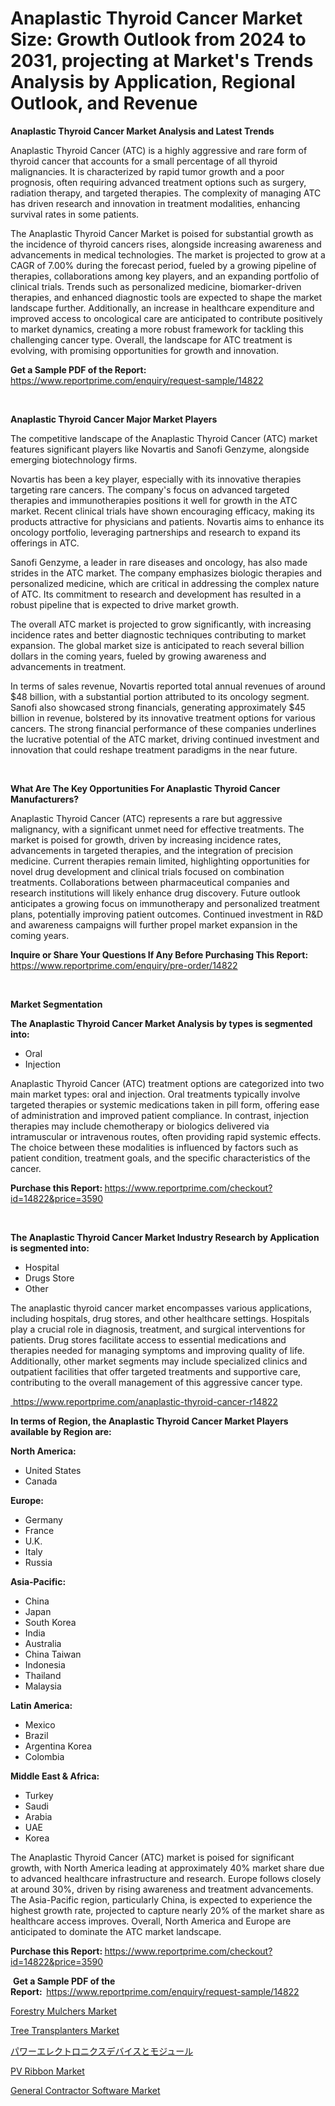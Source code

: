 <p><h1>Anaplastic Thyroid Cancer Market Size: Growth Outlook from 2024 to 2031, projecting at Market's Trends Analysis by Application, Regional Outlook, and Revenue</h1></p><p><strong>Anaplastic Thyroid Cancer Market Analysis and Latest Trends</strong></p>
<p><p>Anaplastic Thyroid Cancer (ATC) is a highly aggressive and rare form of thyroid cancer that accounts for a small percentage of all thyroid malignancies. It is characterized by rapid tumor growth and a poor prognosis, often requiring advanced treatment options such as surgery, radiation therapy, and targeted therapies. The complexity of managing ATC has driven research and innovation in treatment modalities, enhancing survival rates in some patients.</p><p>The Anaplastic Thyroid Cancer Market is poised for substantial growth as the incidence of thyroid cancers rises, alongside increasing awareness and advancements in medical technologies. The market is projected to grow at a CAGR of 7.00% during the forecast period, fueled by a growing pipeline of therapies, collaborations among key players, and an expanding portfolio of clinical trials. Trends such as personalized medicine, biomarker-driven therapies, and enhanced diagnostic tools are expected to shape the market landscape further. Additionally, an increase in healthcare expenditure and improved access to oncological care are anticipated to contribute positively to market dynamics, creating a more robust framework for tackling this challenging cancer type. Overall, the landscape for ATC treatment is evolving, with promising opportunities for growth and innovation.</p></p>
<p><strong>Get a Sample PDF of the Report:&nbsp;</strong> <a href="https://www.reportprime.com/enquiry/request-sample/14822">https://www.reportprime.com/enquiry/request-sample/14822</a></p>
<p>&nbsp;</p>
<p><strong>Anaplastic Thyroid Cancer Major Market Players</strong></p>
<p><p>The competitive landscape of the Anaplastic Thyroid Cancer (ATC) market features significant players like Novartis and Sanofi Genzyme, alongside emerging biotechnology firms.</p><p>Novartis has been a key player, especially with its innovative therapies targeting rare cancers. The company's focus on advanced targeted therapies and immunotherapies positions it well for growth in the ATC market. Recent clinical trials have shown encouraging efficacy, making its products attractive for physicians and patients. Novartis aims to enhance its oncology portfolio, leveraging partnerships and research to expand its offerings in ATC.</p><p>Sanofi Genzyme, a leader in rare diseases and oncology, has also made strides in the ATC market. The company emphasizes biologic therapies and personalized medicine, which are critical in addressing the complex nature of ATC. Its commitment to research and development has resulted in a robust pipeline that is expected to drive market growth.</p><p>The overall ATC market is projected to grow significantly, with increasing incidence rates and better diagnostic techniques contributing to market expansion. The global market size is anticipated to reach several billion dollars in the coming years, fueled by growing awareness and advancements in treatment.</p><p>In terms of sales revenue, Novartis reported total annual revenues of around $48 billion, with a substantial portion attributed to its oncology segment. Sanofi also showcased strong financials, generating approximately $45 billion in revenue, bolstered by its innovative treatment options for various cancers. The strong financial performance of these companies underlines the lucrative potential of the ATC market, driving continued investment and innovation that could reshape treatment paradigms in the near future.</p></p>
<p>&nbsp;</p>
<p><strong>What Are The Key Opportunities For Anaplastic Thyroid Cancer Manufacturers?</strong></p>
<p><p>Anaplastic Thyroid Cancer (ATC) represents a rare but aggressive malignancy, with a significant unmet need for effective treatments. The market is poised for growth, driven by increasing incidence rates, advancements in targeted therapies, and the integration of precision medicine. Current therapies remain limited, highlighting opportunities for novel drug development and clinical trials focused on combination treatments. Collaborations between pharmaceutical companies and research institutions will likely enhance drug discovery. Future outlook anticipates a growing focus on immunotherapy and personalized treatment plans, potentially improving patient outcomes. Continued investment in R&D and awareness campaigns will further propel market expansion in the coming years.</p></p>
<p><strong>Inquire or Share Your Questions If Any Before Purchasing This Report:</strong> <a href="https://www.reportprime.com/enquiry/pre-order/14822">https://www.reportprime.com/enquiry/pre-order/14822</a></p>
<p>&nbsp;</p>
<p><strong>Market Segmentation</strong></p>
<p><strong>The Anaplastic Thyroid Cancer Market Analysis by types is segmented into:</strong></p>
<p><ul><li>Oral</li><li>Injection</li></ul></p>
<p><p>Anaplastic Thyroid Cancer (ATC) treatment options are categorized into two main market types: oral and injection. Oral treatments typically involve targeted therapies or systemic medications taken in pill form, offering ease of administration and improved patient compliance. In contrast, injection therapies may include chemotherapy or biologics delivered via intramuscular or intravenous routes, often providing rapid systemic effects. The choice between these modalities is influenced by factors such as patient condition, treatment goals, and the specific characteristics of the cancer.</p></p>
<p><strong>Purchase this Report:&nbsp;</strong><a href="https://www.reportprime.com/checkout?id=14822&price=3590">https://www.reportprime.com/checkout?id=14822&price=3590</a></p>
<p>&nbsp;</p>
<p><strong>The Anaplastic Thyroid Cancer Market Industry Research by Application is segmented into:</strong></p>
<p><ul><li>Hospital</li><li>Drugs Store</li><li>Other</li></ul></p>
<p><p>The anaplastic thyroid cancer market encompasses various applications, including hospitals, drug stores, and other healthcare settings. Hospitals play a crucial role in diagnosis, treatment, and surgical interventions for patients. Drug stores facilitate access to essential medications and therapies needed for managing symptoms and improving quality of life. Additionally, other market segments may include specialized clinics and outpatient facilities that offer targeted treatments and supportive care, contributing to the overall management of this aggressive cancer type.</p></p>
<p><a href="https://www.reportprime.com/anaplastic-thyroid-cancer-r14822">&nbsp;https://www.reportprime.com/anaplastic-thyroid-cancer-r14822</a></p>
<p><strong>In terms of Region, the Anaplastic Thyroid Cancer Market Players available by Region are:</strong></p>
<p>
    <p> <strong> North America: </strong>
        <ul>
            <li>United States</li>
            <li>Canada</li>
        </ul>
        </p> 
    <p> <strong> Europe: </strong>
        <ul>
            <li>Germany</li>
            <li>France</li>
            <li>U.K.</li>
            <li>Italy</li>
            <li>Russia</li>
        </ul>
        </p> 
    <p> <strong> Asia-Pacific: </strong>
        <ul>
            <li>China</li>
            <li>Japan</li>
            <li>South Korea</li>
            <li>India</li>
            <li>Australia</li>
            <li>China Taiwan</li>
            <li>Indonesia</li>
            <li>Thailand</li>
            <li>Malaysia</li>
        </ul>
        </p> 
    <p> <strong> Latin America: </strong>
        <ul>
            <li>Mexico</li>
            <li>Brazil</li>
            <li>Argentina Korea</li>
            <li>Colombia</li>
        </ul>
        </p> 
    <p> <strong> Middle East & Africa: </strong>
        <ul>
            <li>Turkey</li>
            <li>Saudi</li>
            <li>Arabia</li>
            <li>UAE</li>
            <li>Korea</li>
        </ul>
    </p>
    </p>
<p><p>The Anaplastic Thyroid Cancer (ATC) market is poised for significant growth, with North America leading at approximately 40% market share due to advanced healthcare infrastructure and research. Europe follows closely at around 30%, driven by rising awareness and treatment advancements. The Asia-Pacific region, particularly China, is expected to experience the highest growth rate, projected to capture nearly 20% of the market share as healthcare access improves. Overall, North America and Europe are anticipated to dominate the ATC market landscape.</p></p>
<p><strong>Purchase this Report: </strong><a href="https://www.reportprime.com/checkout?id=14822&price=3590">https://www.reportprime.com/checkout?id=14822&price=3590</a></p>
<p>&nbsp;<strong>Get a Sample PDF of the Report:&nbsp;&nbsp;</strong><a href="https://www.reportprime.com/enquiry/request-sample/14822">https://www.reportprime.com/enquiry/request-sample/14822</a></p>
<p><strong></strong></p>
<p><p><a href="https://issuu.com/reportprime-2/docs/forestry-mulchers-market-size-2030._ad9371d92610f0">Forestry Mulchers Market</a></p><p><a href="https://issuu.com/reportprime-2/docs/tree-transplanters-market-size-2030_7dc952ecc6a2f9">Tree Transplanters Market</a></p><p><a href="https://medium.com/@jasminebabez/power-electronic-device-and-module-afcc863e21b9">パワーエレクトロニクスデバイスとモジュール</a></p><p><a href="https://medium.com/@bernadette.hunter4468/the-comprehensive-pv-ribbon-market-research-report-is-essential-for-understanding-current-trends-f333a7e8fd23">PV Ribbon Market</a></p><p><a href="https://www.linkedin.com/pulse/mapping-general-contractor-software-market-trends-challenges-breakthroughs-4j6of?trackingId=fVZotL5GSsiueos6UfiQGQ%3D%3D">General Contractor Software Market</a></p></p>